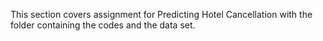 This section covers assignment for Predicting Hotel Cancellation with the folder containing the codes and the data set.
